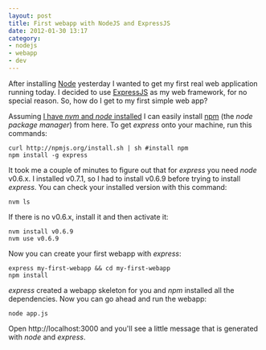 ```yaml
---
layout: post
title: First webapp with NodeJS and ExpressJS
date: 2012-01-30 13:17
category: 
- nodejs
- webapp
- dev
---
```


After installing [Node][0] yesterday I wanted to get my first real web
application running today. I decided to use [ExpressJS][1] as my web
framework, for no special reason. So, how do I get to my first simple
web app?

Assuming [I have *nvm* and *node* installed][2] I can easily install
[npm][3] (the *node package manager*) from here. To get *express* onto
your machine, run this commands:

    curl http://npmjs.org/install.sh | sh #install npm
    npm install -g express

It took me a couple of minutes to figure out that for *express* you need
*node* v0.6.x. I installed v0.7.1, so I had to install v0.6.9 before
trying to install *express*. You can check your installed version with
this command:

    nvm ls

If there is no v0.6.x, install it and then activate it:

    nvm install v0.6.9
    nvm use v0.6.9

Now you can create your first webapp with *express*:

    express my-first-webapp && cd my-first-webapp
    npm install

*express* created a webapp skeleton for you and *npm* installed all the
dependencies. Now you can go ahead and run the webapp:

    node app.js

Open http://localhost:3000 and you'll see a little message that is
generated with *node* and *express*.

[0]: http://nodejs.org/
[1]: http://expressjs.org/
[2]: /2012/01/30/install-nodejs-with-nvm/
[3]: http://npmjs.org/

